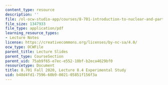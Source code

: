 ```yaml
---
content_type: resource
description: ''
file: /ol-ocw-studio-app/courses/8-701-introduction-to-nuclear-and-particle-physics-fall-2020/b48d4fd1759660b9002105851f156f3a_MIT8_701f20_lec8.4.pdf
file_size: 1347933
file_type: application/pdf
learning_resource_types:
- Lecture Notes
license: https://creativecommons.org/licenses/by-nc-sa/4.0/
ocw_type: OCWFile
parent_title: Lecture Slides
parent_type: CourseSection
parent_uid: 75ab9f65-e7ec-e552-10bf-b2eca4629bf0
resourcetype: Document
title: 8.701 Fall 2020, Lecture 8.4 Experimental Study
uid: b48d4fd1-7596-60b9-0021-05851f156f3a
---
```

